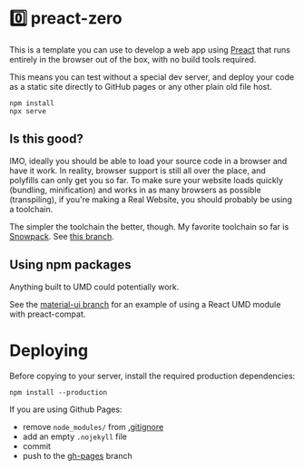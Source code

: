 # 0️⃣ preact-zero

This is a template you can use to develop a web app using
[Preact](https://preactjs.com/) that runs entirely in the browser out of the
box, with no build tools required.

This means you can test without a special dev server, and deploy your code as a
static site directly to GitHub pages or any other plain old file host.

```
npm install
npx serve
```

## Is this good?

IMO, ideally you should be able to load your source code in a browser and have it work.
In reality, browser support is still all over the place, and polyfills can only
get you so far. To make sure your website loads quickly (bundling, minification)
and works in as many browsers as possible (transpiling), if you're making a
Real Website, you should probably be using a toolchain.

The simpler the toolchain the better, though.
My favorite toolchain so far is [Snowpack](https://snowpack.dev/).
See [this branch](../../tree/snowpack).

## Using npm packages

Anything built to UMD could potentially work.

See the [material-ui branch](tree/material-ui) for an example of using a React
UMD module with preact-compat.

# Deploying

Before copying to your server, install the required production dependencies:

```
npm install --production
```

If you are using Github Pages:

* remove `node_modules/` from [.gitignore](.gitignore)
* add an empty `.nojekyll` file
* commit
* push to the [gh-pages](../../tree/gh-pages) branch
